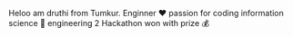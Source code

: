 Heloo am druthi
from Tumkur.
Enginner ❤️
passion for coding
information science 🔭 engineering 
2 Hackathon won with prize 💰 
